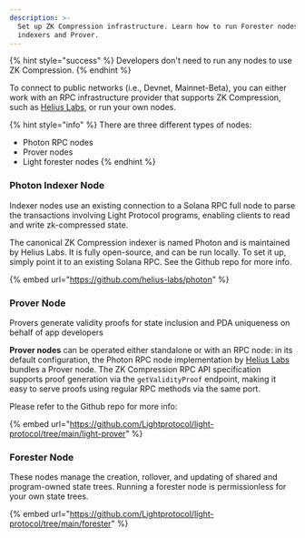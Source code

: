 ```yaml
---
description: >-
  Set up ZK Compression infrastructure. Learn how to run Forester nodes, Photon
  indexers and Prover.
---
```



{% hint style="success" %}
Developers don't need to run any nodes to use ZK Compression.
{% endhint %}

To connect to public networks (i.e., Devnet, Mainnet-Beta), you can either work with an RPC infrastructure provider that supports ZK Compression, such as [Helius Labs](https://helius.xyz/), or run your own nodes.

{% hint style="info" %}
There are three different types of nodes:

* Photon RPC nodes
* Prover nodes
* Light forester nodes
{% endhint %}

### Photon Indexer Node

Indexer nodes use an existing connection to a Solana RPC full node to parse the transactions involving Light Protocol programs, enabling clients to read and write zk-compressed state.

The canonical ZK Compression indexer is named Photon and is maintained by Helius Labs. It is fully open-source, and can be run locally. To set it up, simply point it to an existing Solana RPC. See the Github repo for more info.

{% embed url="https://github.com/helius-labs/photon" %}

### Prover Node

Provers generate validity proofs for state inclusion and PDA uniqueness on behalf of app developers

**Prover nodes** can be operated either standalone or with an RPC node: in its default configuration, the Photon RPC node implementation by [Helius Labs](https://github.com/helius-labs/photon) bundles a Prover node. The ZK Compression RPC API specification supports proof generation via the `getValidityProof` endpoint, making it easy to serve proofs using regular RPC methods via the same port.

Please refer to the Github repo for more info:

{% embed url="https://github.com/Lightprotocol/light-protocol/tree/main/light-prover" %}

### Forester Node

These nodes manage the creation, rollover, and updating of shared and program-owned state trees. Running a forester node is permissionless for your own state trees.

{% embed url="https://github.com/Lightprotocol/light-protocol/tree/main/forester" %}
